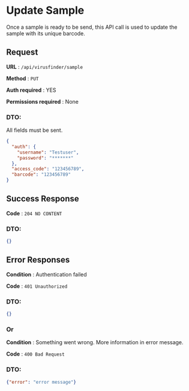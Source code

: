 # Update Sample

Once a sample is ready to be send, this API call is used to update the 
sample with its unique barcode.

## Request

**URL** : `/api/virusfinder/sample`

**Method** : `PUT`

**Auth required** : YES

**Permissions required** : None

### DTO:
All fields must be sent.

```json
{
  "auth": {
    "username": "Testuser", 
    "password": "*******"
  },
  "access_code": "123456789",
  "barcode": "123456789"
}
```

## Success Response

**Code** : `204 NO CONTENT`

### DTO:

```json
{}
```

## Error Responses
**Condition** : Authentication failed

**Code** : `401 Unauthorized`

### DTO:
````json
{}
````

### Or

**Condition** : Something went wrong. More information in error message.

**Code** : `400 Bad Request `

### DTO:
````json
{"error": "error message"}
````
